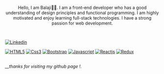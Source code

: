 <p  align="center">Hello, I am Balaji🖐🏽. I am a front-end developer who has a good understanding of design principles and functional programming. I am highly motivated and enjoy learning full-stack technologies. I have a strong passion for web development.</p>
<br/>

[![Linkedin](https://img.shields.io/badge/linkedin-blue?style=flat-square&logo=Linkedin)](https://www.linkedin.com/in/balaji-n96/)

[![HTML5](https://img.shields.io/badge/html5-FBFCF8?style=flat-square&logo=html5)](https://www.w3schools.com/html/)
[![Css3](https://img.shields.io/badge/css3-189AB4?style=flat-square&logo=css3)](https://www.w3schools.com/css/)
[![Bootstrap](https://img.shields.io/badge/bootstrap-FBFBF9?style=flat-square&logo=bootstrap)](https://getbootstrap.com)
[![Javascript](https://img.shields.io/badge/javascript-242124?style=flat-square&logo=javascript)](https://developer.mozilla.org/en-US/docs/Web/JavaScript)
[![Reactjs](https://img.shields.io/badge/react_js-594D5B?style=flat-square&logo=react)](https://reactjs.org/)
[![Redux](https://img.shields.io/badge/redux-6C3082?style=flat-square&logo=redux)](https://redux.js.org/)

<br/>
<em>__thanks for visiting my github page !.</em>
